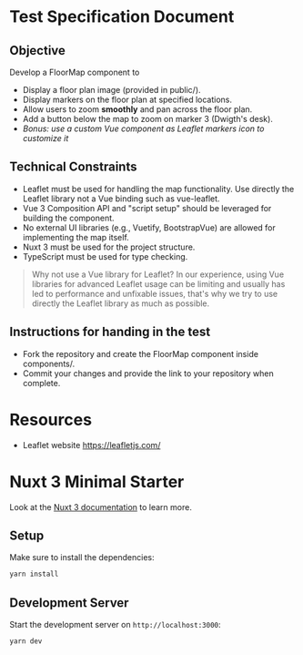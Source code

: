 # Test Specification Document

## Objective

Develop a FloorMap component to
* Display a floor plan image (provided in public/).
* Display markers on the floor plan at specified locations.
* Allow users to zoom **smoothly** and pan across the floor plan.
* Add a button below the map to zoom on marker 3 (Dwigth's desk).
* *Bonus: use a custom Vue component as Leaflet markers icon to customize it*

## Technical Constraints
* Leaflet must be used for handling the map functionality. Use directly the Leaflet library not a Vue binding such as vue-leaflet.
* Vue 3 Composition API and "script setup" should be leveraged for building the component.
* No external UI libraries (e.g., Vuetify, BootstrapVue) are allowed for implementing the map itself.
* Nuxt 3 must be used for the project structure.
* TypeScript must be used for type checking.

> Why not use a Vue library for Leaflet? In our experience, using Vue libraries for advanced Leaflet usage can be limiting and usually has led to performance and unfixable issues, that's why we try to use directly the Leaflet library as much as possible.


## Instructions for handing in the test

* Fork the repository and create the FloorMap component inside components/.
* Commit your changes and provide the link to your repository when complete.

# Resources

* Leaflet website https://leafletjs.com/

# Nuxt 3 Minimal Starter

Look at the [Nuxt 3 documentation](https://nuxt.com/docs/getting-started/introduction) to learn more.

## Setup

Make sure to install the dependencies:

```bash
yarn install
```

## Development Server

Start the development server on `http://localhost:3000`:

```bash
yarn dev
```

